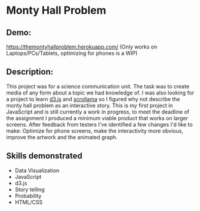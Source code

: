 # Monty Hall Problem

## Demo:
https://themontyhallproblem.herokuapp.com/ (Only works on Laptops/PCs/Tablets, optimizing for phones is a WIP)

## Description:
This project was for a science communication unit. The task was to create media of any form about a topic we had knowledge of. I was also looking for a project to learn [d3.js](https://d3js.org/) and [scrollama](https://pudding.cool/process/introducing-scrollama/) so I figured why not describe the monty hall problem as an interactive story. This is my first project in JavaScript and is still currently a work in progress, to meet the deadline of the assignment I produced a minimum viable product that works on larger screens. After feedback from testers I've identified a few changes I'd like to make: Optimize for phone screens, make the interactivity more obvious, improve the artwork and the animated graph.
 
## Skills demonstrated
- Data Visualization
- JavaScript
- d3.js
- Story telling
- Probability
- HTML/CSS
